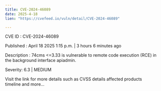 ```yaml
---
title: CVE-2024-46089
date: 2025-4-18
lien: "https://cvefeed.io/vuln/detail/CVE-2024-46089"

---
```


CVE ID : CVE-2024-46089

Published :  April 18
2025
1:15 p.m. | 3 hours
6 minutes ago

Description : 74cms <=3.33 is vulnerable to remote code execution (RCE) in the background interface apiadmin.

Severity: 6.3 | MEDIUM

Visit the link for more details
such as CVSS details
affected products
timeline
and more...
